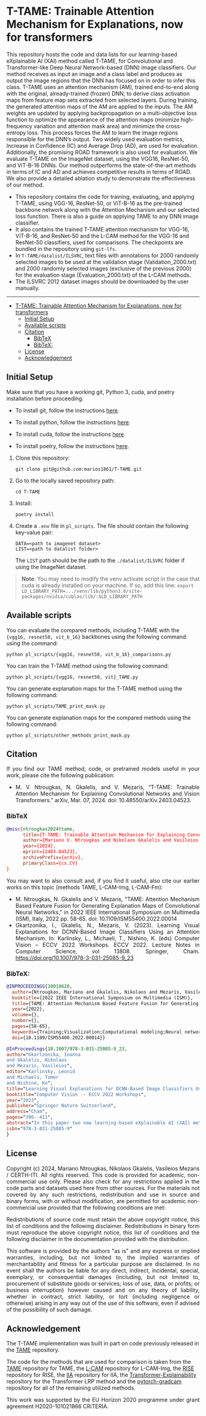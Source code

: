# T-TAME: Trainable Attention Mechanism for Explanations, now for transformers

This repository hosts the code and data lists for our learning-based eXplainable AI (XAI) method called T-TAME, for Convolutional and Transformer-like Deep Neural Network-based (DNN) image classifiers. Our method receives as input an image and a class label and produces as output the image regions that the DNN has focused on in order to infer this class. T-TAME uses an attention mechanism (AM), trained end-to-end along with the original, already-trained (frozen) DNN, to derive class activation maps from feature map sets extracted from selected layers. During training, the generated attention maps of the AM are applied to the inputs. The AM weights are updated by applying backpropagation on a multi-objective loss function to optimize the appearance of the attention maps (minimize high-frequency variation and attention mask area) and minimize the cross-entropy loss. This process forces the AM to learn the image regions responsible for the DNN’s output. Two widely used evaluation metrics, Increase in Confidence (IC) and Average Drop (AD), are used for evaluation. Additionally, the promising ROAD framework is also used for evaluation. We evaluate T-TAME on the ImageNet dataset, using the VGG16, ResNet-50, and ViT-B-16 DNNs. Our method outperforms the state-of-the-art methods in terms of IC and AD and achieves competitive results in terms of ROAD. We also provide a detailed ablation study to demonstrate the effectiveness of our method.

- This repository contains the code for training, evaluating, and applying T-TAME, using VGG-16, ResNet-50, or ViT-B-16 as the pre-trained backbone network along with the Attention Mechanism and our selected loss function. There is also a guide on applying TAME to any DNN image classifier. 
- It also contains the trained T-TAME attention mechanism for VGG-16, ViT-B-16, and ResNet-50 and the L-CAM method for the VGG-16 and ResNet-50 classifiers, used for comparisons. The checkpoints are bundled in the repository using `git-lfs`.
- In `T-TAME/datalist/ILSVRC`, text files with annotations for 2000 randomly selected images to be used at the validation stage (Validation_2000.txt) and 2000 randomly selected images (exclusive of the previous 2000) for the evaluation stage (Evaluation_2000.txt) of the L-CAM methods.
- The ILSVRC 2012 dataset images should be downloaded by the user manually.

---

- [T-TAME: Trainable Attention Mechanism for Explanations, now for transformers](#t-tame-trainable-attention-mechanism-for-explanations-now-for-transformers)
  - [Initial Setup](#initial-setup)
  - [Available scripts](#available-scripts)
  - [Citation](#citation)
    - [BibTeX](#bibtex)
    - [BibTeX:](#bibtex-1)
  - [License](#license)
  - [Acknowledgement](#acknowledgement)

## Initial Setup

Make sure that you have a working git, Python 3, cuda, and poetry installation before proceeding.

- To install git, follow the instructions [here](https://git-scm.com/book/en/v2/Getting-Started-Installing-Git).

- To install python, follow the instructions [here](https://www.python.org/downloads/).

- To install cuda, follow the instructions [here](https://developer.nvidia.com/cuda-downloads).

- To install poetry, follow the instructions [here](https://python-poetry.org/docs/).

1. Clone this repository:

   ```shell
   git clone git@github.com:marios1861/T-TAME.git
   ```

2. Go to the locally saved repository path:

   ```shell
   cd T-TAME
   ```

3. Install:

   ```shell
   poetry install
   ```

4. Create a `.env` file in `pl_scripts`. The file should contain the following key-value pair:

   ```shell
   DATA=<path to imagenet dataset>
   LIST=<path to datalist folder>
   ```

   The `LIST` path should be the path to the `./datalist/ILSVRC` folder if using the ImageNet dataset.

> __Note__: You may need to modify the venv activate script in the case that cuda is already installed on your machine. If so, add this line:
> `export LD_LIBRARY_PATH=.../venv/lib/python3.8/site-packages/nvidia/cublas/lib/:$LD_LIBRARY_PATH`

## Available scripts

You can evaluate the compared methods, including T-TAME with the `{vgg16, resnet50, vit_b_16}` backbones using the following command:
 using the command:

```shell
python pl_scripts/{vgg16, resnet50, vit_b_16}_comparisons.py
```

You can train the T-TAME method using the following command:

```shell
python pl_scripts/{vgg16, resnet50, vit}_TAME.py
```

You can generate explanation maps for the T-TAME method using the following command:

```shell
python pl_scripts/TAME_print_mask.py
```

You can generate explanation maps for the compared methods using the following command:

```shell
python pl_scripts/other_methods_print_mask.py
```

## Citation

<div align="justify">

If you find our TAME method, code, or pretrained models useful in your work, please cite the following publication:

- M. V. Ntrougkas, N. Gkalelis, and V. Mezaris, “T-TAME: Trainable Attention Mechanism for Explaining Convolutional Networks and Vision Transformers.” arXiv, Mar. 07, 2024. doi: 10.48550/arXiv.2403.04523.

</div>

### BibTeX

<span style="color:red">

```bibtex
@misc{ntrougkas2024ttame,
      title={T-TAME: Trainable Attention Mechanism for Explaining Convolutional Networks and Vision Transformers}, 
      author={Mariano V. Ntrougkas and Nikolaos Gkalelis and Vasileios Mezaris},
      year={2024},
      eprint={2403.04523},
      archivePrefix={arXiv},
      primaryClass={cs.CV}
}
```

</span>

<div align="justify">

You may want to also consult and, if you find it useful, also cite our earlier works on this topic (methods TAME, L-CAM-Img, L-CAM-Fm):

- M. Ntrougkas, N. Gkalelis and V. Mezaris, "TAME: Attention Mechanism Based Feature Fusion for Generating Explanation Maps of Convolutional Neural Networks," in 2022 IEEE International Symposium on Multimedia (ISM), Italy, 2022 pp. 58-65. doi: 10.1109/ISM55400.2022.00014
- Gkartzonika, I., Gkalelis, N., Mezaris, V. (2023). Learning Visual Explanations for DCNN-Based Image Classifiers Using an Attention Mechanism. In: Karlinsky, L., Michaeli, T., Nishino, K. (eds) Computer Vision – ECCV 2022 Workshops. ECCV 2022. Lecture Notes in Computer Science, vol 13808. Springer, Cham. <https://doi.org/10.1007/978-3-031-25085-9_23>

</div>

### BibTeX:

```bibtex
@INPROCEEDINGS{10019620,
  author={Ntrougkas, Mariano and Gkalelis, Nikolaos and Mezaris, Vasileios},
  booktitle={2022 IEEE International Symposium on Multimedia (ISM)}, 
  title={TAME: Attention Mechanism Based Feature Fusion for Generating Explanation Maps of Convolutional Neural Networks}, 
  year={2022},
  volume={},
  number={},
  pages={58-65},
  keywords={Training;Visualization;Computational modeling;Neural networks;Computer architecture;Streaming media;Feature extraction;CNNs;Deep Learning;Explainable AI;Interpretable ML;Attention},
  doi={10.1109/ISM55400.2022.00014}}

@InProceedings{10.1007/978-3-031-25085-9_23,
author="Gkartzonika, Ioanna
and Gkalelis, Nikolaos
and Mezaris, Vasileios",
editor="Karlinsky, Leonid
and Michaeli, Tomer
and Nishino, Ko",
title="Learning Visual Explanations for DCNN-Based Image Classifiers Using an Attention Mechanism",
booktitle="Computer Vision -- ECCV 2022 Workshops",
year="2023",
publisher="Springer Nature Switzerland",
address="Cham",
pages="396--411",
abstract="In this paper two new learning-based eXplainable AI (XAI) methods for deep convolutional neural network (DCNN) image classifiers, called L-CAM-Fm and L-CAM-Img, are proposed. Both methods use an attention mechanism that is inserted in the original (frozen) DCNN and is trained to derive class activation maps (CAMs) from the last convolutional layer's feature maps. During training, CAMs are applied to the feature maps (L-CAM-Fm) or the input image (L-CAM-Img) forcing the attention mechanism to learn the image regions explaining the DCNN's outcome. Experimental evaluation on ImageNet shows that the proposed methods achieve competitive results while requiring a single forward pass at the inference stage. Moreover, based on the derived explanations a comprehensive qualitative analysis is performed providing valuable insight for understanding the reasons behind classification errors, including possible dataset biases affecting the trained classifier (Source code is made publicly available at: https://github.com/bmezaris/L-CAM).",
isbn="978-3-031-25085-9"
}
```

## License

<div align="justify">

Copyright (c) 2024, Mariano Ntrougkas, Nikolaos Gkalelis, Vasileios Mezaris / CERTH-ITI. All rights reserved. This code is provided for academic, non-commercial use only. Please also check for any restrictions applied in the code parts and datasets used here from other sources. For the materials not covered by any such restrictions, redistribution and use in source and binary forms, with or without modification, are permitted for academic non-commercial use provided that the following conditions are met:

Redistributions of source code must retain the above copyright notice, this list of conditions and the following disclaimer. Redistributions in binary form must reproduce the above copyright notice, this list of conditions and the following disclaimer in the documentation provided with the distribution.

This software is provided by the authors "as is" and any express or implied warranties, including, but not limited to, the implied warranties of merchantability and fitness for a particular purpose are disclaimed. In no event shall the authors be liable for any direct, indirect, incidental, special, exemplary, or consequential damages (including, but not limited to, procurement of substitute goods or services; loss of use, data, or profits; or business interruption) however caused and on any theory of liability, whether in contract, strict liability, or tort (including negligence or otherwise) arising in any way out of the use of this software, even if advised of the possibility of such damage.
</div>

## Acknowledgement

The T-TAME implementation was built in part on code previously released in the [TAME](https://https://github.com/bmezaris/TAME) repository.

The code for the methods that are used for comparison is taken from the [TAME](https://github.com/bmezaris/TAME) repository for TAME, the [L-CAM](https://github.com/bmezaris/L-CAM) repository for L-CAM-Img, the [RISE](https://github.com/eclique/RISE) repository for RISE, the [IIA](https://github.com/iia-iccv23/iia) repository for IIA, the [Transformer-Explainability](https://github.com/hila-chefer/Transformer-Explainability) repository for the Transformer LRP method and the [pytorch-gradcam](https://github.com/yiskw713/ScoreCAM/blob/master/cam.py) repository for all of the remaining utilized methods.

<div align="justify"> This work was supported by the EU Horizon 2020 programme under grant agreement H2020-101021866 CRiTERIA. </div>
